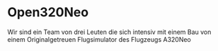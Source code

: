 # Open320Neo

Wir sind ein Team von drei Leuten die sich intensiv mit einem Bau von einem Originalgetreuen Flugsimulator des Flugzeugs A320Neo
